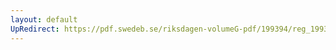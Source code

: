 ```yaml
---
layout: default
UpRedirect: https://pdf.swedeb.se/riksdagen-volumeG-pdf/199394/reg_199394/reg_199394_0066.pdf
---
```

